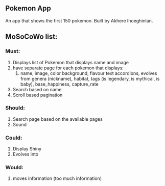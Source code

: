 ## Pokemon App

An app that shows the first 150 pokemon. Built by Akhere Ihoeghinlan.

## MoSoCoWo list:

### Must:

1. Displays list of Pokemon that displays name and image
2. have separate page for each pokemon that displays:
   1. name, image, color background, flavour text accordions, evolves from genera (nickname), habitat, tags (is legendary, is mythical, is baby), base_happiness, capture_rate
3. Search based on name
4. Scroll based pagination

### Should:

1. Search page based on the available pages
2. Sound

### Could:

1. Display Shiny
2. Evolves into

### Would:

1. moves information (too much information)
